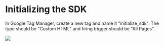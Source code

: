 # Initializing the SDK

In Google Tag Manager, create a new tag and name it "initialize_sdk". The type should be "Custom HTML" and firing trigger should be "All Pages".

<p align="left"><img src="dannymac180.github.com/Web-SDK-Integration-Guide/Web-SDK-Basic-Code-Setup/images/Screenshot_1.png"></p>
